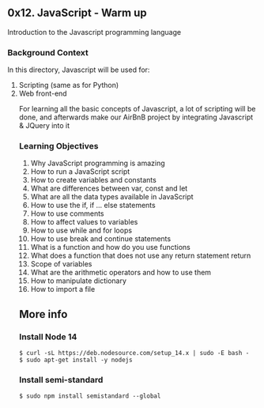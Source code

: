 ## 0x12. JavaScript - Warm up

Introduction to the Javascript programming language

### Background Context
In this directory, Javascript will be used for:
<ol>
    <li>Scripting (same as for Python)</li>
    <li>Web front-end</li>

For learning all the basic concepts of Javascript, a lot of scripting will be done, and afterwards make our AirBnB project by integrating Javascript & JQuery into it

### Learning Objectives
<ol>
    <li>Why JavaScript programming is amazing</li>
    <li>How to run a JavaScript script</li>
    <li>How to create variables and constants</li>
    <li>What are differences between var, const and let</li>
    <li>What are all the data types available in JavaScript</li>
    <li>How to use the if, if ... else statements</li>
    <li>How to use comments</li>
    <li>How to affect values to variables</li>
    <li>How to use while and for loops</li>
    <li>How to use break and continue statements</li>
    <li>What is a function and how do you use functions</li>
    <li>What does a function that does not use any return statement return</li>
    <li>Scope of variables</li>
    <li>What are the arithmetic operators and how to use them</li>
    <li>How to manipulate dictionary</li>
    <li>How to import a file</li>    
</ol>

## More info
### Install Node 14

```
$ curl -sL https://deb.nodesource.com/setup_14.x | sudo -E bash -
$ sudo apt-get install -y nodejs
```
### Install semi-standard

```
$ sudo npm install semistandard --global
```